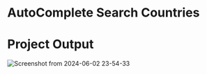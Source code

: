 # AutoComplete Search Countries 

# Project Output 

![Screenshot from 2024-06-02 23-54-33](https://github.com/ashikurSEC/autoComplete_Country-js/assets/133311789/b3e36c9d-c1f9-4618-b9fc-31c0ff75508f)
